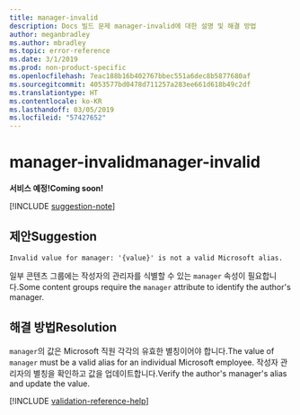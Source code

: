 ```yaml
---
title: manager-invalid
description: Docs 빌드 문제 manager-invalid에 대한 설명 및 해결 방법
author: meganbradley
ms.author: mbradley
ms.topic: error-reference
ms.date: 3/1/2019
ms.prod: non-product-specific
ms.openlocfilehash: 7eac188b16b402767bbec551a6dec8b5877680af
ms.sourcegitcommit: 4053577bd0478d711257a283ee661d618b49c2df
ms.translationtype: HT
ms.contentlocale: ko-KR
ms.lasthandoff: 03/05/2019
ms.locfileid: "57427652"
---
```

# <a name="manager-invalid"></a><span data-ttu-id="4c933-103">manager-invalid</span><span class="sxs-lookup"><span data-stu-id="4c933-103">manager-invalid</span></span>

<span data-ttu-id="4c933-104">**서비스 예정!**</span><span class="sxs-lookup"><span data-stu-id="4c933-104">**Coming soon!**</span></span>

[!INCLUDE [suggestion-note](includes/suggestion-note.md)]

## <a name="suggestion"></a><span data-ttu-id="4c933-105">제안</span><span class="sxs-lookup"><span data-stu-id="4c933-105">Suggestion</span></span>

`Invalid value for manager: '{value}' is not a valid Microsoft alias.`

<span data-ttu-id="4c933-106">일부 콘텐츠 그룹에는 작성자의 관리자를 식별할 수 있는 `manager` 속성이 필요합니다.</span><span class="sxs-lookup"><span data-stu-id="4c933-106">Some content groups require the `manager` attribute to identify the author's manager.</span></span>

## <a name="resolution"></a><span data-ttu-id="4c933-107">해결 방법</span><span class="sxs-lookup"><span data-stu-id="4c933-107">Resolution</span></span>

<span data-ttu-id="4c933-108">`manager`의 값은 Microsoft 직원 각각의 유효한 별칭이어야 합니다.</span><span class="sxs-lookup"><span data-stu-id="4c933-108">The value of `manager` must be a valid alias for an individual Microsoft employee.</span></span> <span data-ttu-id="4c933-109">작성자 관리자의 별칭을 확인하고 값을 업데이트합니다.</span><span class="sxs-lookup"><span data-stu-id="4c933-109">Verify the author's manager's alias and update the value.</span></span>

<!--make sure to add this file to your includes folder and verify the path-->
[!INCLUDE [validation-reference-help](includes/validation-reference-help.md)]
